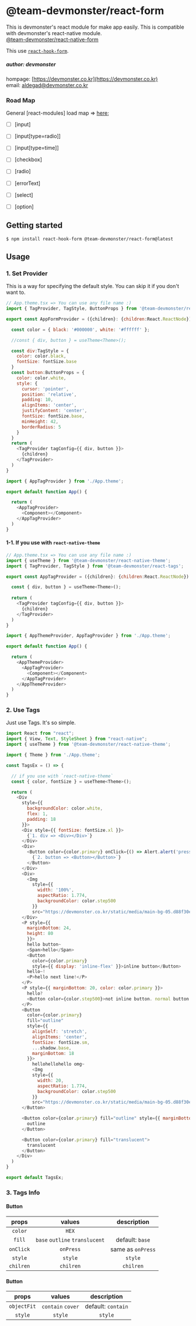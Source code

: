 # @team-devmonster/react-form

This is devmonster's react module for make app easily. This is compatible with devmonster's react-native module.<br>
[@team-devmonster/react-native-form](https://www.npmjs.com/package/@team-devmonster/react-native-tags)

This use [`react-hook-form`](https://github.com/react-hook-form/react-hook-form).


##### author: devmonster 
hompage: [https://devmonster.co.kr](https://devmonster.co.kr)<br>
email: [aldegad@devmonster.co.kr](mailto:aldegad@devmonster.co.kr)


### Road Map

General [react-modules] load map => [here](https://github.com/team-devmonster/react-native-modules);

- [ ] [input]
- [ ] [input[type=radio]]
- [ ] [input[type=time]]
- [ ] [checkbox]
- [ ] [radio]
- [ ] [errorText]
- [ ] [select]
- [ ] [option]


## Getting started

`$ npm install react-hook-form @team-devmonster/react-form@latest`


## Usage


### 1. Set Provider

This is a way for specifying the default style. You can skip it if you don't want to.

```javascript
// App.theme.tsx => You can use any file name :)
import { TagProvider, TagStyle, ButtonProps } from '@team-devmonster/react-tags';

export const AppFormProvider = ({children}: {children:React.ReactNode}) => {

  const color = { black: '#000000', white: '#ffffff' };

  //const { div, button } = useTheme<Theme>();

  const div:TagStyle = {
    color: color.black,
    fontSize: fontSize.base
  }
  const button:ButtonProps = {
    color: color.white,
    style: {
      cursor: 'pointer',
      position: 'relative',
      padding: 10,
      alignItems: 'center',
      justifyContent: 'center',
      fontSize: fontSize.base,
      minHeight: 42,
      borderRadius: 5
    }
  }
  return (
    <TagProvider tagConfig={{ div, button }}>
      {children}
    </TagProvider>
  )
}
```

```javascript
import { AppTagProvider } from './App.theme';

export default function App() {

  return (
    <AppTagProvider>
      <Component></Component>
    </AppTagProvider>
  )
}
```

#### 1-1. If you use with `react-native-theme`

```javascript
// App.theme.tsx => You can use any file name :)
import { useTheme } from '@team-devmonster/react-native-theme';
import { TagProvider, TagStyle } from '@team-devmonster/react-tags';

export const AppTagProvider = ({children}: {children:React.ReactNode}) => {

  const { div, button } = useTheme<Theme>();
  
  return (
    <TagProvider tagConfig={{ div, button }}>
      {children}
    </TagProvider>
  )
}
```

```javascript
import { AppThemeProvider, AppTagProvider } from './App.theme';

export default function App() {

  return (
    <AppThemeProvider>
      <AppTagProvider>
        <Component></Component>
      </AppTagProvider>
    </AppThemeProvider>
  )
}
```


### 2. Use Tags

Just use Tags. It's so simple.

```javascript
import React from "react";
import { View, Text, StyleSheet } from "react-native";
import { useTheme } from '@team-devmonster/react-native-theme';

import { Theme } from './App.theme';

const TagsEx = () => {

  // if you use with `react-native-theme`
  const { color, fontSize } = useTheme<Theme>();

  return (
    <Div
      style={{
        backgroundColor: color.white, 
        flex: 1, 
        padding: 18 
      }}>
      <Div style={{ fontSize: fontSize.xl }}>
        {`1. div => <Div></Div>`}
      </Div>
      <Div>
        <Button color={color.primary} onClick={() => Alert.alert('pressed')}>
          {`2. button => <Button></Button>`}
        </Button>
      </Div>
      <Div>
        <Img 
          style={{
            width: '100%',
            aspectRatio: 1.774, 
            backgroundColor: color.step500
          }} 
          src="https://devmonster.co.kr/static/media/main-bg-05.d88f30e7.png"></Img>
      </Div>
      <P style={{  
        marginBottom: 24, 
        height: 80
        }}>
        hello button~
        <Span>hello</Span>
        <Button 
          color={color.primary} 
          style={{ display: 'inline-flex' }}>inline button</Button>
        hello~!
        <P>hello next line!</P>
      </P>
      <P style={{ marginBottom: 20, color: color.primary }}>
        hello?
        <Button color={color.step500}>not inline button. normal button.</Button>
      </P>
      <Button 
        color={color.primary}
        fill="outline"
        style={{ 
          alignSelf: 'stretch', 
          alignItems: 'center',
          fontSize: fontSize.sm,
          ...shadow.base,
          marginBottom: 18
        }}>
          hellohellohello omg~
          <Img 
          style={{
            width: 20,
            aspectRatio: 1.774, 
            backgroundColor: color.step500
          }} 
          src="https://devmonster.co.kr/static/media/main-bg-05.d88f30e7.png"></Img>
      </Button>

      <Button color={color.primary} fill="outline" style={{ marginBottom: 8 }}>
        outline
      </Button>

      <Button color={color.primary} fill="translucent">
        translucent
      </Button>
    </Div>
  )
}

export default TagsEx;
```


### 3. Tags Info

#### <a name="Button"></a>Button

| props | values | description |
| :---:   | :---: | :---: |
| `color` | `HEX` | |
| `fill` | `base` `outline` `translucent` | default: `base` |
| `onClick` | `onPress` | same as `onPress` |
| `style` | `style` | `style` |
| `chilren` | `chilren` | `chilren` |

#### <a name="Img"></a>Button

| props | values | description |
| :---:   | :---: | :---: |
| `objectFit` | `contain` `cover` | default: `contain` |
| `style` | `style` | `style` |